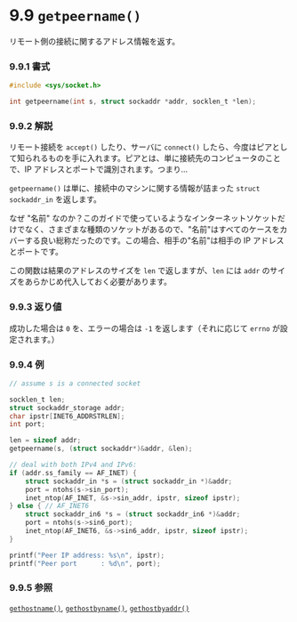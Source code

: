 # 9.9 `getpeername()`

リモート側の接続に関するアドレス情報を返す。

### 9.9.1 書式

```c
#include <sys/socket.h>

int getpeername(int s, struct sockaddr *addr, socklen_t *len);
```

### 9.9.2 解説

リモート接続を `accept()` したり、サーバに `connect()` したら、今度はピアとして知られるものを手に入れます。ピアとは、単に接続先のコンピュータのことで、IP アドレスとポートで識別されます。つまり...

`getpeername()` は単に、接続中のマシンに関する情報が詰まった `struct sockaddr_in` を返します。

なぜ "名前" なのか？このガイドで使っているようなインターネットソケットだけでなく、さまざまな種類のソケットがあるので、"名前"はすべてのケースをカバーする良い総称だったのです。この場合、相手の"名前"は相手の IP アドレスとポートです。

この関数は結果のアドレスのサイズを `len` で返しますが、`len` には `addr` のサイズをあらかじめ代入しておく必要があります。

### 9.9.3 返り値

成功した場合は `0` を、エラーの場合は `-1` を返します（それに応じて `errno` が設定されます。）

### 9.9.4 例

```c
// assume s is a connected socket

socklen_t len;
struct sockaddr_storage addr;
char ipstr[INET6_ADDRSTRLEN];
int port;

len = sizeof addr;
getpeername(s, (struct sockaddr*)&addr, &len);

// deal with both IPv4 and IPv6:
if (addr.ss_family == AF_INET) {
    struct sockaddr_in *s = (struct sockaddr_in *)&addr;
    port = ntohs(s->sin_port);
    inet_ntop(AF_INET, &s->sin_addr, ipstr, sizeof ipstr);
} else { // AF_INET6
    struct sockaddr_in6 *s = (struct sockaddr_in6 *)&addr;
    port = ntohs(s->sin6_port);
    inet_ntop(AF_INET6, &s->sin6_addr, ipstr, sizeof ipstr);
}

printf("Peer IP address: %s\n", ipstr);
printf("Peer port      : %d\n", port);
```

### 9.9.5 参照

[`gethostname()`](./gethostname.md),
[`gethostbyname()`](./gethostbyname-gethostbyaddr.md),
[`gethostbyaddr()`](./gethostbyname-gethostbyaddr.md)
